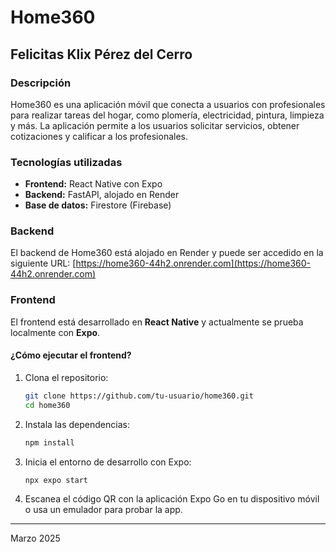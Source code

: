# Home360

## Felicitas Klix Pérez del Cerro

### Descripción
Home360 es una aplicación móvil que conecta a usuarios con profesionales para realizar tareas del hogar, como plomería, electricidad, pintura, limpieza y más. La aplicación permite a los usuarios solicitar servicios, obtener cotizaciones y calificar a los profesionales.

### Tecnologías utilizadas
- **Frontend:** React Native con Expo
- **Backend:** FastAPI, alojado en Render
- **Base de datos:** Firestore (Firebase)

### Backend
El backend de Home360 está alojado en Render y puede ser accedido en la siguiente URL:
[https://home360-44h2.onrender.com](https://home360-44h2.onrender.com)

### Frontend
El frontend está desarrollado en **React Native** y actualmente se prueba localmente con **Expo**.

#### ¿Cómo ejecutar el frontend?
1. Clona el repositorio:
   ```bash
   git clone https://github.com/tu-usuario/home360.git
   cd home360
   ```
2. Instala las dependencias:
   ```bash
   npm install
   ```
3. Inicia el entorno de desarrollo con Expo:
   ```bash
   npx expo start
   ```
4. Escanea el código QR con la aplicación Expo Go en tu dispositivo móvil o usa un emulador para probar la app.

---
Marzo 2025

